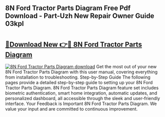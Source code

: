 ## 8N Ford Tractor Parts Diagram Free Pdf Download - Part-Uzh New Repair Owner Guide 03kpl

# <h2><a href="http://dfhl3r7.blite.top/?on=8N+Ford+Tractor+Parts+Diagram">🔗Download New 👉🔴 8N Ford Tractor Parts Diagram</a></h2>

[![8N Ford Tractor Parts Diagram download](https://i.imgur.com/lujVjoI.png)](http://dfhl3r7.blite.top/?on=8N+Ford+Tractor+Parts+Diagram)
Get the most out of your new 8N Ford Tractor Parts Diagram with this user manual, covering everything from installation to troubleshooting. Step-by-Step Guide The following pages provide a detailed step-by-step guide to setting up your 8N Ford Tractor Parts Diagram. 8N Ford Tractor Parts Diagram feature set includes biometric authentication, smart home integration, automatic updates, and personalized dashboard, all accessible through the sleek and user-friendly interface. Your Feedback is Important 8N Ford Tractor Parts Diagram. We value your input and are committed to continuous improvement.

